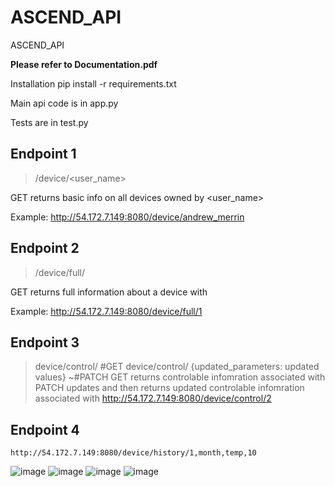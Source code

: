 # ASCEND_API
ASCEND_API


**Please refer to Documentation.pdf**

Installation
pip install -r requirements.txt

Main api code is in app.py

Tests are in test.py



    
## Endpoint 1
> /device/<user_name>

GET returns basic info on all devices owned by <user_name>

Example: 
    http://54.172.7.149:8080/device/andrew_merrin

## Endpoint 2
> /device/full/<id>

GET returns full information about a device with <id>

Example: 
    http://54.172.7.149:8080/device/full/1

## Endpoint 3
> device/control/<id> #GET
> device/control/<id> {updated_parameters: updated values} ~#PATCH
> GET returns controlable infomration associated with <id>
> PATCH updates and then returns updated controlable infomration associated with <id>
    http://54.172.7.149:8080/device/control/2

## Endpoint 4
    http://54.172.7.149:8080/device/history/1,month,temp,10
    
    

![image](https://user-images.githubusercontent.com/78210129/155620634-f4b98146-7756-406f-b898-21dbe88195c4.png)
![image](https://user-images.githubusercontent.com/78210129/155620668-0d1f9ac1-a40b-4e8b-9fe6-d4a212a7946c.png)
![image](https://user-images.githubusercontent.com/78210129/155688173-d3204057-96a4-44de-8649-d73160a1507c.png)
![image](https://user-images.githubusercontent.com/78210129/155620979-07e4f846-c709-44ed-b525-22448c6001ae.png)
